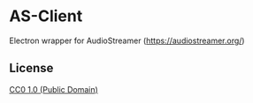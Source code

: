 # AS-Client

Electron wrapper for AudioStreamer (https://audiostreamer.org/)


## License

[CC0 1.0 (Public Domain)](LICENSE.md)

